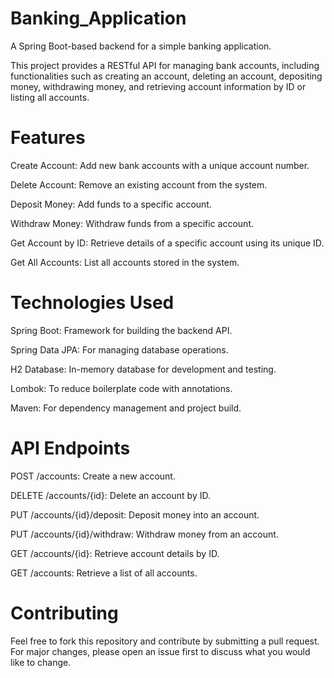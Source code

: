 # Banking_Application
A Spring Boot-based backend for a simple banking application.  

This project provides a RESTful API for managing bank accounts, including functionalities such as creating an account, deleting an account, depositing money, withdrawing money, and retrieving account information by ID or listing all accounts.


# Features

Create Account: Add new bank accounts with a unique account number.

Delete Account: Remove an existing account from the system.

Deposit Money: Add funds to a specific account.

Withdraw Money: Withdraw funds from a specific account.

Get Account by ID: Retrieve details of a specific account using its unique ID.

Get All Accounts: List all accounts stored in the system.


# Technologies Used

Spring Boot: Framework for building the backend API.

Spring Data JPA: For managing database operations.

H2 Database: In-memory database for development and testing.

Lombok: To reduce boilerplate code with annotations.

Maven: For dependency management and project build.


# API Endpoints

POST /accounts: Create a new account.

DELETE /accounts/{id}: Delete an account by ID.

PUT /accounts/{id}/deposit: Deposit money into an account.

PUT /accounts/{id}/withdraw: Withdraw money from an account.

GET /accounts/{id}: Retrieve account details by ID.

GET /accounts: Retrieve a list of all accounts.


# Contributing

Feel free to fork this repository and contribute by submitting a pull request. For major changes, please open an issue first to discuss what you would like to change.
